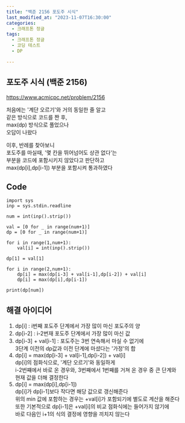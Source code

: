```yaml
---
title: "백준 2156 포도주 시식"
last_modified_at: "2023-11-07T16:30:00"
categories:
  - 크래프톤 정글
tags:
  - 크래프톤 정글
  - 코딩 테스트
  - DP

---
```


## 포도주 시식 (백준 2156)
  <https://www.acmicpc.net/problem/2156>

  처음에는 '계단 오르기'와 거의 동일한 줄 알고<br>
  같은 방식으로 코드를 짠 후,<br>
  max(dp) 방식으로 풀었으나<br>
  오답이 나왔다<br>

  이후, 반례를 찾아보니<br>
  포도주를 마실때, '몇 칸을 뛰어넘어도 상관 없다'는<br>
  부분을 코드에 포함시키지 않았다고 판단하고<br>
  max(dp[i],dp[i-1]) 부분을 포함시켜 통과하였다<br>

## Code
```
import sys
inp = sys.stdin.readline

num = int(inp().strip())

val = [0 for _ in range(num+1)]
dp = [0 for _ in range(num+1)]

for i in range(1,num+1):
    val[i] = int(inp().strip())

dp[1] = val[1]

for i in range(2,num+1):
    dp[i] = max(dp[i-3] + val[i-1],dp[i-2]) + val[i]
    dp[i] = max(dp[i],dp[i-1])

print(dp[num])

```

## 해결 아이디어
  1. dp[i] : i번째 포도주 단계에서 가장 많이 마신 포도주의 양<br>
  2. dp[i-2] : i-2번재 포도주 단계에서 가장 많이 마신 값
  3. dp[i-3] + val[i-1] : 포도주는 3번 연속해서 마실 수 없기에<br>
     3단계 이전의 dp값과 이전 단계에 마셨다는 '가정'의 합<br>
  4. dp[i] = max(dp[i-3] + val[i-1],dp[i-2]) + val[i]<br>
     dp[i]의 점화식으로, '계단 오르기'와 동일하게<br>
     i-2번쨰에서 바로 온 경우와, 3번째에서 1번째를 거쳐 온 경우 중 큰 단계와<br>
     현재 값을 더해 결정한다<br>
  5. dp[i] = max(dp[i],dp[i-1])<br>
     dp[i]가 dp[i-1]보다 작다면 해당 값으로 갱신해준다<br>
     위의 min 값에 포함하는 경우는 +val[i]가 포함되기에 별도로 계산을 해준다<br>
     또한 기본적으로 dp[i-1]은 +val[i]의 비교 점화식에는 들어가지 않기에<br>
     바로 다음인 i+1의 식의 결정에 영향을 끼치지 않는다<br>
